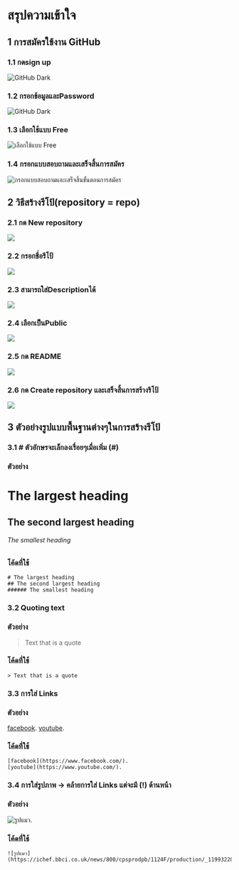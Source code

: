 # สรุปความเข้าใจ
## 1 การสมัครใช้งาน GitHub
### 1.1 กดsign up
![GitHub Dark](https://miro.medium.com/max/1400/1*B0KyWx5zoEAxRVmy1nva_A.png)
### 1.2 กรอกข้อมูลและPassword
![GitHub Dark](https://miro.medium.com/max/875/1*8U0OkOeUONnpZzWKHjtckQ.png)
### 1.3 เลือกใช้แบบ Free
![เลือกใช้แบบ Free](https://miro.medium.com/max/875/1*khkrQAnG5xA9Uf9dkaabHg.png)
### 1.4 กรอกแบบสอบถามและเสร็จสิ้นการสมัคร
![กรอกแบบสอบถามและเสร็จสิ้นขั้นตอนการสมัคร](https://miro.medium.com/max/875/1*QuvfI3HoVykajno5bsNgpg.png)
## 2 วิธีสร้างรีโป้(repository = repo)
### 2.1 กด New repository
![](https://docs.github.com/assets/cb-11427/images/help/repository/repo-create.png)
### 2.2 กรอกชื่อรีโป้
![](https://docs.github.com/assets/cb-25139/images/help/repository/create-repository-name.png)
### 2.3 สามารถใส่Descriptionได้
![](https://docs.github.com/assets/cb-26377/images/help/repository/create-repository-desc.png)
### 2.4 เลือกเป็นPublic
![](https://docs.github.com/assets/cb-20877/images/help/repository/create-repository-public-private.png)
### 2.5 กด README
![](https://docs.github.com/assets/cb-49938/images/help/repository/initialize-with-readme.png)
### 2.6 กด Create repository และเสร็จสิ้นการสร้างรีโป้
![](https://docs.github.com/assets/cb-19887/images/help/repository/create-repository-button.png)
## 3 ตัวอย่างรูปแบบพื้นฐานต่างๆในการสร้างรีโป้
### 3.1 # ตัวอักษรจะเล็กลงเรื่อยๆเมื่อเพิ่ม (#)
### ตัวอย่าง
# The largest heading
## The second largest heading
###### The smallest heading
### โค้ดที่ใช้
```
# The largest heading
## The second largest heading
###### The smallest heading
```
### 3.2 Quoting text
### ตัวอย่าง
> Text that is a quote
### โค้ดที่ใช้
```
> Text that is a quote
```
### 3.3 การใส่ Links
### ตัวอย่าง
[facebook](https://www.facebook.com/).
[youtube](https://www.youtube.com/).

### โค้ดที่ใช้
```
[facebook](https://www.facebook.com/).
[youtube](https://www.youtube.com/).
```
### 3.4 การใส่รูปภาพ -> คล้ายการใส่ Links แต่จะมี (!) ด้านหน้า
### ตัวอย่าง
![รูปแมว](https://ichef.bbci.co.uk/news/800/cpsprodpb/1124F/production/_119932207_indifferentcatgettyimages.png.webp).


### โค้ดที่ใช้
```
![รูปแมว](https://ichef.bbci.co.uk/news/800/cpsprodpb/1124F/production/_119932207_indifferentcatgettyimages.png.webp).
```





